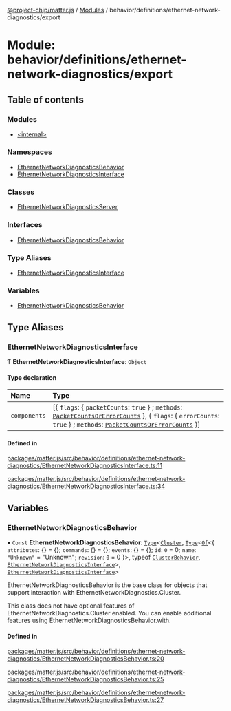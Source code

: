 [@project-chip/matter.js](../README.md) / [Modules](../modules.md) / behavior/definitions/ethernet-network-diagnostics/export

# Module: behavior/definitions/ethernet-network-diagnostics/export

## Table of contents

### Modules

- [\<internal\>](behavior_definitions_ethernet_network_diagnostics_export._internal_.md)

### Namespaces

- [EthernetNetworkDiagnosticsBehavior](behavior_definitions_ethernet_network_diagnostics_export.EthernetNetworkDiagnosticsBehavior.md)
- [EthernetNetworkDiagnosticsInterface](behavior_definitions_ethernet_network_diagnostics_export.EthernetNetworkDiagnosticsInterface.md)

### Classes

- [EthernetNetworkDiagnosticsServer](../classes/behavior_definitions_ethernet_network_diagnostics_export.EthernetNetworkDiagnosticsServer.md)

### Interfaces

- [EthernetNetworkDiagnosticsBehavior](../interfaces/behavior_definitions_ethernet_network_diagnostics_export.EthernetNetworkDiagnosticsBehavior-1.md)

### Type Aliases

- [EthernetNetworkDiagnosticsInterface](behavior_definitions_ethernet_network_diagnostics_export.md#ethernetnetworkdiagnosticsinterface)

### Variables

- [EthernetNetworkDiagnosticsBehavior](behavior_definitions_ethernet_network_diagnostics_export.md#ethernetnetworkdiagnosticsbehavior)

## Type Aliases

### EthernetNetworkDiagnosticsInterface

Ƭ **EthernetNetworkDiagnosticsInterface**: `Object`

#### Type declaration

| Name | Type |
| :------ | :------ |
| `components` | [\{ `flags`: \{ `packetCounts`: ``true``  } ; `methods`: [`PacketCountsOrErrorCounts`](../interfaces/behavior_definitions_ethernet_network_diagnostics_export.EthernetNetworkDiagnosticsInterface.PacketCountsOrErrorCounts.md)  }, \{ `flags`: \{ `errorCounts`: ``true``  } ; `methods`: [`PacketCountsOrErrorCounts`](../interfaces/behavior_definitions_ethernet_network_diagnostics_export.EthernetNetworkDiagnosticsInterface.PacketCountsOrErrorCounts.md)  }] |

#### Defined in

[packages/matter.js/src/behavior/definitions/ethernet-network-diagnostics/EthernetNetworkDiagnosticsInterface.ts:11](https://github.com/project-chip/matter.js/blob/558e12c94a201592c28c7bc0743705360b3e5ca6/packages/matter.js/src/behavior/definitions/ethernet-network-diagnostics/EthernetNetworkDiagnosticsInterface.ts#L11)

[packages/matter.js/src/behavior/definitions/ethernet-network-diagnostics/EthernetNetworkDiagnosticsInterface.ts:34](https://github.com/project-chip/matter.js/blob/558e12c94a201592c28c7bc0743705360b3e5ca6/packages/matter.js/src/behavior/definitions/ethernet-network-diagnostics/EthernetNetworkDiagnosticsInterface.ts#L34)

## Variables

### EthernetNetworkDiagnosticsBehavior

• `Const` **EthernetNetworkDiagnosticsBehavior**: [`Type`](../interfaces/behavior_cluster_export.ClusterBehavior.Type.md)\<[`Cluster`](../interfaces/cluster_export.EthernetNetworkDiagnostics.Cluster.md), [`Type`](../interfaces/behavior_cluster_export.ClusterBehavior.Type.md)\<[`Of`](../interfaces/cluster_export.ClusterType.Of.md)\<\{ `attributes`: {} = \{}; `commands`: {} = \{}; `events`: {} = \{}; `id`: ``0`` = 0; `name`: ``"Unknown"`` = "Unknown"; `revision`: ``0`` = 0 }\>, typeof [`ClusterBehavior`](behavior_cluster_export.ClusterBehavior.md), [`EthernetNetworkDiagnosticsInterface`](behavior_definitions_ethernet_network_diagnostics_export.md#ethernetnetworkdiagnosticsinterface)\>, [`EthernetNetworkDiagnosticsInterface`](behavior_definitions_ethernet_network_diagnostics_export.md#ethernetnetworkdiagnosticsinterface)\>

EthernetNetworkDiagnosticsBehavior is the base class for objects that support interaction with EthernetNetworkDiagnostics.Cluster.

This class does not have optional features of EthernetNetworkDiagnostics.Cluster enabled. You can enable additional
features using EthernetNetworkDiagnosticsBehavior.with.

#### Defined in

[packages/matter.js/src/behavior/definitions/ethernet-network-diagnostics/EthernetNetworkDiagnosticsBehavior.ts:20](https://github.com/project-chip/matter.js/blob/558e12c94a201592c28c7bc0743705360b3e5ca6/packages/matter.js/src/behavior/definitions/ethernet-network-diagnostics/EthernetNetworkDiagnosticsBehavior.ts#L20)

[packages/matter.js/src/behavior/definitions/ethernet-network-diagnostics/EthernetNetworkDiagnosticsBehavior.ts:25](https://github.com/project-chip/matter.js/blob/558e12c94a201592c28c7bc0743705360b3e5ca6/packages/matter.js/src/behavior/definitions/ethernet-network-diagnostics/EthernetNetworkDiagnosticsBehavior.ts#L25)

[packages/matter.js/src/behavior/definitions/ethernet-network-diagnostics/EthernetNetworkDiagnosticsBehavior.ts:27](https://github.com/project-chip/matter.js/blob/558e12c94a201592c28c7bc0743705360b3e5ca6/packages/matter.js/src/behavior/definitions/ethernet-network-diagnostics/EthernetNetworkDiagnosticsBehavior.ts#L27)
